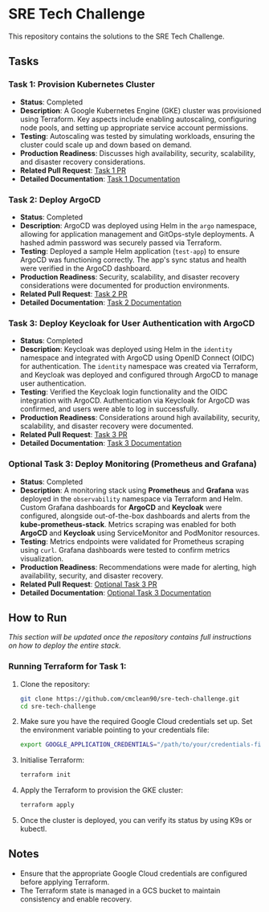 # SRE Tech Challenge

This repository contains the solutions to the SRE Tech Challenge.

## Tasks

### Task 1: Provision Kubernetes Cluster
- **Status**: Completed
- **Description**: A Google Kubernetes Engine (GKE) cluster was provisioned using Terraform. Key aspects include enabling autoscaling, configuring node pools, and setting up appropriate service account permissions.
- **Testing**: Autoscaling was tested by simulating workloads, ensuring the cluster could scale up and down based on demand.
- **Production Readiness**: Discusses high availability, security, scalability, and disaster recovery considerations.
- **Related Pull Request**: [Task 1 PR](https://github.com/cmclean90/sre-tech-challenge/pull/1)
- **Detailed Documentation**: [Task 1 Documentation](./documentation/task1_k8s_cluster.md)

### Task 2: Deploy ArgoCD
- **Status**: Completed
- **Description**: ArgoCD was deployed using Helm in the `argo` namespace, allowing for application management and GitOps-style deployments. A hashed admin password was securely passed via Terraform.
- **Testing**: Deployed a sample Helm application (`test-app`) to ensure ArgoCD was functioning correctly. The app's sync status and health were verified in the ArgoCD dashboard.
- **Production Readiness**: Security, scalability, and disaster recovery considerations were documented for production environments.
- **Related Pull Request**: [Task 2 PR](https://github.com/cmclean90/sre-tech-challenge/pull/2)
- **Detailed Documentation**: [Task 2 Documentation](./documentation/task2_argocd_deployment.md)

### Task 3: Deploy Keycloak for User Authentication with ArgoCD
- **Status**: Completed
- **Description**: Keycloak was deployed using Helm in the `identity` namespace and integrated with ArgoCD using OpenID Connect (OIDC) for authentication. The `identity` namespace was created via Terraform, and Keycloak was deployed and configured through ArgoCD to manage user authentication.
- **Testing**: Verified the Keycloak login functionality and the OIDC integration with ArgoCD. Authentication via Keycloak for ArgoCD was confirmed, and users were able to log in successfully.
- **Production Readiness**: Considerations around high availability, security, scalability, and disaster recovery were documented.
- **Related Pull Request**: [Task 3 PR](https://github.com/cmclean90/sre-tech-challenge/pull/5)
- **Detailed Documentation**: [Task 3 Documentation](./documentation/task3_keycloak.md)

### Optional Task 3: Deploy Monitoring (Prometheus and Grafana)
- **Status**: Completed
- **Description**: A monitoring stack using **Prometheus** and **Grafana** was deployed in the `observability` namespace via Terraform and Helm. Custom Grafana dashboards for **ArgoCD** and **Keycloak** were configured, alongside out-of-the-box dashboards and alerts from the **kube-prometheus-stack**. Metrics scraping was enabled for both **ArgoCD** and **Keycloak** using ServiceMonitor and PodMonitor resources.
- **Testing**: Metrics endpoints were validated for Prometheus scraping using `curl`. Grafana dashboards were tested to confirm metrics visualization.
- **Production Readiness**: Recommendations were made for alerting, high availability, security, and disaster recovery.
- **Related Pull Request**: [Optional Task 3 PR](https://github.com/cmclean90/sre-tech-challenge/pull/7)
- **Detailed Documentation**: [Optional Task 3 Documentation](./documentation/optional_task3_monitoring.md)

## How to Run
*This section will be updated once the repository contains full instructions on how to deploy the entire stack.*

### Running Terraform for Task 1:
1. Clone the repository:
   ```bash
   git clone https://github.com/cmclean90/sre-tech-challenge.git
   cd sre-tech-challenge
2. Make sure you have the required Google Cloud credentials set up. Set the environment variable pointing to your credentials file:
   ```bash
   export GOOGLE_APPLICATION_CREDENTIALS="/path/to/your/credentials-file.json"
3. Initialise Terraform:
   ```bash
   terraform init
4. Apply the Terraform to provision the GKE cluster:
   ```bash
   terraform apply
5. Once the cluster is deployed, you can verify its status by using K9s or kubectl.

## Notes

- Ensure that the appropriate Google Cloud credentials are configured before applying Terraform.
- The Terraform state is managed in a GCS bucket to maintain consistency and enable recovery.

